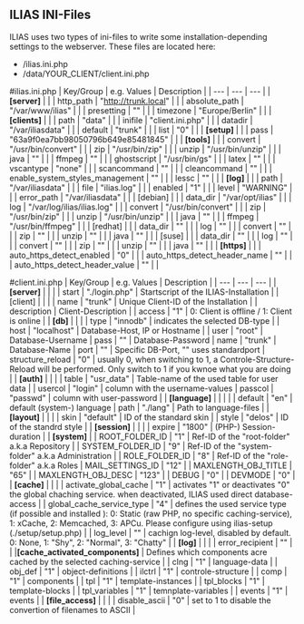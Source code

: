 ILIAS INI-Files
---------------
ILIAS uses two types of ini-files to write some installation-depending settings to the webserver. These files are located here:

- /ilias.ini.php
- /data/YOUR_CLIENT/client.ini.php 

#ilias.ini.php
| Key/Group | e.g. Values | Description |
| --- | --- | --- |
| **[server]** | |
| http_path | "http://trunk.local" | |
| absolute_path | "/var/www/ilias" | |
| presetting | "" | |
| timezone | "Europe/Berlin" | |
| **[clients]** | |
| path | "data" | |
| inifile | "client.ini.php" | |
| datadir | "/var/iliasdata" | |
| default | "trunk" | |
| list | "0" | |
| **[setup]** | |
| pass | "63a9f0ea7bb98050796b649e85481845" | |
| **[tools]** | |
| convert | "/usr/bin/convert" | |
| zip | "/usr/bin/zip" | |
| unzip | "/usr/bin/unzip" | |
| java | "" | |
| ffmpeg | "" | |
| ghostscript | "/usr/bin/gs" | |
| latex | "" | |
| vscantype | "none" | |
| scancommand | "" | |
| cleancommand | "" | |
| enable_system_styles_management | "" | |
| lessc | "" | |
| **[log]** | |
| path | "/var/iliasdata" | |
| file | "ilias.log" | |
| enabled | "1" | |
| level | "WARNING" | |
| error_path | "/var/iliasdata" | |
| [debian] | |
| data_dir | "/var/opt/ilias" | |
| log | "/var/log/ilias/ilias.log" | |
| convert | "/usr/bin/convert" | |
| zip | "/usr/bin/zip" | |
| unzip | "/usr/bin/unzip" | |
| java | "" | |
| ffmpeg | "/usr/bin/ffmpeg" | |
| [redhat] | |
| data_dir | "" | |
| log | "" | |
| convert | "" | |
| zip | "" | |
| unzip | "" | |
| java | "" | |
| [suse] | |
| data_dir | "" | |
| log | "" | |
| convert | "" | |
| zip | "" | |
| unzip | "" | |
| java | "" | |
| **[https]** | |
| auto_https_detect_enabled | "0" | |
| auto_https_detect_header_name | "" | |
| auto_https_detect_header_value | "" | |


#client.ini.php
| Key/Group | e.g. Values | Description |
| --- | --- | --- |
| **[server]** |  |  |
| start | "./login.php" | Startscript of the ILIAS-Installation |
| [client] | | |
| name | "trunk" | Unique Client-ID of the Installation |
| description | Client-Description |
| access | "1" | 0: Client is offline / 1: Client is online |
| **[db]** | | | 
| type | "innodb" | indicates the selected DB-type |
| host | "localhost" | Database-Host, IP or Hostname |
| user | "root" | Database-Username
| pass | "" | Database-Password
| name | "trunk" | Database-Name
| port | "" | Specific DB-Port, "" uses standardport
| structure_reload | "0" | usually 0, when switching to 1, a Controle-Structure-Reload will be performed. Only switch to 1 if you kwnoe what you are doing |
| **[auth]** | | |
| table | "usr_data" | Table-name of the used table for user data |
| usercol | "login" | column with the username-values
| passcol | "passwd" | column with user-password |
| **[language]** | | | | 
| default | "en" | default (system-) language
| path | "./lang" | Path to language-files |
| **[layout]** | | |
| skin | "default" | ID of the standard skin |
| style | "delos" | ID of the standrd style |
| **[session]** | | |
| expire | "1800" | (PHP-) Session-duration |
| **[system]** | 
| ROOT_FOLDER_ID | "1" | Ref-ID of the "root-folder" a.k.a Repository |
| SYSTEM_FOLDER_ID | "9" | Ref-ID of the "system-folder" a.k.a Administration |
| ROLE_FOLDER_ID | "8" | Ref-ID of the "role-folder" a.k.a Roles
| MAIL_SETTINGS_ID | "12" |
| MAXLENGTH_OBJ_TITLE | "65" |
| MAXLENGTH_OBJ_DESC | "123" |
| DEBUG | "0" |
| DEVMODE | "0" |
| **[cache]** | | |
| activate_global_cache | "1" | activates "1" or deactivates "0" the global chaching service. when deactivated, ILIAS used direct database-access |
| global_cache_service_type | "4" | defines the used service type (if possible and installed ): 0: Static (raw PHP, no specific caching-service), 1: xCache, 2: Memcached, 3: APCu. Please configure using ilias-setup (./setup/setup.php) |
| log_level | "" | cachign log-level, disabled by default. 0: None, 1: "Shy", 2: "Normal", 3: "Chatty" |
| **[log]** | | |
| error_recipient | "" | | 
|**[cache_activated_components]** | Defines which components acre cached by the selected caching-service | 
| clng | "1" | language-data |
| obj_def | "1" | object-definitions |
| ilctrl | "1" | controle-structure |
| comp | "1" | components |
| tpl | "1" | template-instances |
| tpl_blocks | "1" | template-blocks |
| tpl_variables | "1" | temnplate-variables |
| events | "1" | events |
| **[file_access]** | | |
| disable_ascii | "0" | set to 1 to disable the convertion of filenames to ASCII |